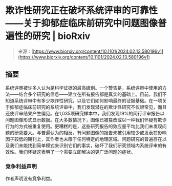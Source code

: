 <!--yml

category: 未分类

日期：2024-05-29 12:47:36

-->

# 欺诈性研究正在破坏系统评审的可靠性——关于抑郁症临床前研究中问题图像普遍性的研究 | bioRxiv

> 来源：[https://www.biorxiv.org/content/10.1101/2024.02.13.580196v1](https://www.biorxiv.org/content/10.1101/2024.02.13.580196v1)

## 摘要

系统评审被许多人认为是科学证据的最高级别。一个警告是，系统评审中使用的方法——结合多个研究的信息——建立在所有报告都是真实的基础上。目前，我们不知道系统评审中有多少欺诈性研究，以及它们如何影响最终的证据基础。在一项关于抑郁症临床前研究的系统评审中，我们发现潜在的欺诈性研究不仅很常见，而且还使评审结果产生偏见。在1,035项研究样本中，我们发现19%的同行评审报告以问题图像形式显示数据。在大多数情况下，图像已被篡改或以一种我们怀疑有欺诈行为的方式被重复使用。更糟糕的是，这些研究报告的效应量平均比我们未发现问题的研究要大。与普遍认为的相反，有问题图像的报告未被引用较少或发表在影响因子较低的期刊上，其作者也未限于任何特定的地理区域。问题研究的普遍存在以及我们未能找到简单模式来识别它们的事实，破坏了我们研究领域内系统评审的有效性。我们怀疑这表明了一个需要立即解决的更广泛问题的症状。

### 竞争利益声明

作者声明没有竞争利益。
